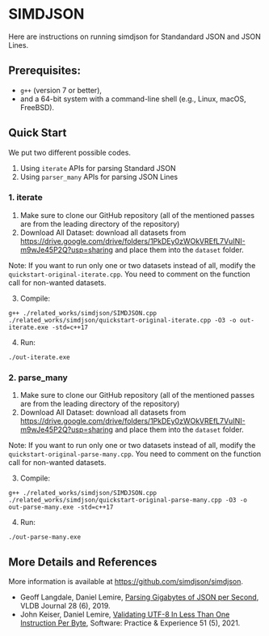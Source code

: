 # SIMDJSON
Here are instructions on running simdjson for Standandard JSON and JSON Lines. 

## Prerequisites: 
- `g++` (version 7 or better), 
- and a 64-bit system with a command-line shell (e.g., Linux, macOS, FreeBSD). 


## Quick Start
<!-- We put three different possible codes.  -->
We put two different possible codes. 
1. Using `iterate` APIs for parsing Standard JSON
2. Using `parser_many` APIs for parsing JSON Lines
<!-- 3. The performance of each query mentioned in the paper.   -->

### 1. iterate
1. Make sure to clone our GitHub repository (all of the mentioned passes are from the leading directory of the repository)
2. Download All Dataset: download all datasets from https://drive.google.com/drive/folders/1PkDEy0zWOkVREfL7VuINI-m9wJe45P2Q?usp=sharing and place them into the `dataset` folder.

Note: If you want to run only one or two datasets instead of all, modify the `quickstart-original-iterate.cpp`. You need to comment on the function call for non-wanted datasets.

3. Compile: 

```
g++ ./related_works/simdjson/SIMDJSON.cpp ./related_works/simdjson/quickstart-original-iterate.cpp -O3 -o out-iterate.exe -std=c++17
```

4. Run: 
```
./out-iterate.exe
```

### 2. parse_many
1. Make sure to clone our GitHub repository (all of the mentioned passes are from the leading directory of the repository)
2. Download All Dataset: download all datasets from https://drive.google.com/drive/folders/1PkDEy0zWOkVREfL7VuINI-m9wJe45P2Q?usp=sharing and place them into the `dataset` folder.

Note: If you want to run only one or two datasets instead of all, modify the `quickstart-original-parse-many.cpp`. You need to comment on the function call for non-wanted datasets.

3. Compile: 

```
g++ ./related_works/simdjson/SIMDJSON.cpp ./related_works/simdjson/quickstart-original-parse-many.cpp -O3 -o out-parse-many.exe -std=c++17
```

4. Run: 
```
./out-parse-many.exe
```

<!-- 
### 3. query results
1. Make sure to clone our GitHub repository (all of the mentioned passes are from the leading directory of the repository)
2. Download All Dataset: download all datasets from https://drive.google.com/drive/folders/1PkDEy0zWOkVREfL7VuINI-m9wJe45P2Q?usp=sharing and place them into the `dataset` folder.

Note: If you want to run only one or two datasets instead of all of them, modify the `quickstart-original-iterate-query.cpp`. You need to comment on the function call for non-wanted datasets.

3. Compile: 

```
g++ ./related_works/simdjson/SIMDJSON.cpp ./related_works/simdjson/quickstart-original-iterate.cpp -O3 -o out-query.exe -std=c++17
```

4. Run: 
```
./out-query.exe
``` -->



## More Details and References
More information is available at https://github.com/simdjson/simdjson.

- Geoff Langdale, Daniel Lemire, [Parsing Gigabytes of JSON per Second](https://arxiv.org/abs/1902.08318), VLDB Journal 28 (6), 2019.
- John Keiser, Daniel Lemire, [Validating UTF-8 In Less Than One Instruction Per Byte](https://arxiv.org/abs/2010.03090), Software: Practice & Experience 51 (5), 2021.

